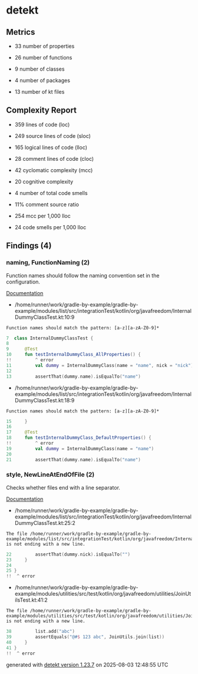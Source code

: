 # detekt

## Metrics

* 33 number of properties

* 26 number of functions

* 9 number of classes

* 4 number of packages

* 13 number of kt files

## Complexity Report

* 359 lines of code (loc)

* 249 source lines of code (sloc)

* 165 logical lines of code (lloc)

* 28 comment lines of code (cloc)

* 42 cyclomatic complexity (mcc)

* 20 cognitive complexity

* 4 number of total code smells

* 11% comment source ratio

* 254 mcc per 1,000 lloc

* 24 code smells per 1,000 lloc

## Findings (4)

### naming, FunctionNaming (2)

Function names should follow the naming convention set in the configuration.

[Documentation](https://detekt.dev/docs/rules/naming#functionnaming)

* /home/runner/work/gradle-by-example/gradle-by-example/modules/list/src/integrationTest/kotlin/org/javafreedom/InternalDummyClassTest.kt:10:9
```
Function names should match the pattern: [a-z][a-zA-Z0-9]*
```
```kotlin
7  class InternalDummyClassTest {
8  
9      @Test
10     fun testInternalDummyClass_AllProperties() {
!!         ^ error
11         val dummy = InternalDummyClass(name = "name", nick = "nick")
12 
13         assertThat(dummy.name).isEqualTo("name")

```

* /home/runner/work/gradle-by-example/gradle-by-example/modules/list/src/integrationTest/kotlin/org/javafreedom/InternalDummyClassTest.kt:18:9
```
Function names should match the pattern: [a-z][a-zA-Z0-9]*
```
```kotlin
15     }
16 
17     @Test
18     fun testInternalDummyClass_DefaultProperties() {
!!         ^ error
19         val dummy = InternalDummyClass(name = "name")
20 
21         assertThat(dummy.name).isEqualTo("name")

```

### style, NewLineAtEndOfFile (2)

Checks whether files end with a line separator.

[Documentation](https://detekt.dev/docs/rules/style#newlineatendoffile)

* /home/runner/work/gradle-by-example/gradle-by-example/modules/list/src/integrationTest/kotlin/org/javafreedom/InternalDummyClassTest.kt:25:2
```
The file /home/runner/work/gradle-by-example/gradle-by-example/modules/list/src/integrationTest/kotlin/org/javafreedom/InternalDummyClassTest.kt is not ending with a new line.
```
```kotlin
22         assertThat(dummy.nick).isEqualTo("")
23     }
24 
25 }
!!  ^ error

```

* /home/runner/work/gradle-by-example/gradle-by-example/modules/utilities/src/test/kotlin/org/javafreedom/utilities/JoinUtilsTest.kt:41:2
```
The file /home/runner/work/gradle-by-example/gradle-by-example/modules/utilities/src/test/kotlin/org/javafreedom/utilities/JoinUtilsTest.kt is not ending with a new line.
```
```kotlin
38         list.add("abc")
39         assertEquals("@#$ 123 abc", JoinUtils.join(list))
40     }
41 }
!!  ^ error

```

generated with [detekt version 1.23.7](https://detekt.dev/) on 2025-08-03 12:48:55 UTC
